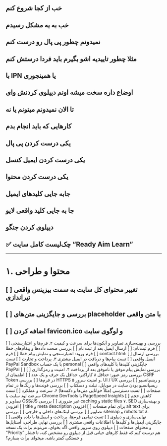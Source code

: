 خب از کجا شروع کنم 
---
خب به یه مشکل رسیدم 
---
نمیدونم چطور پی پال رو درست کنم
---
مثلا چطور تاییدیه اشو بگیرم باید فردا درستش کنم
---
با IPN یا همینجوری 
---
اوضاع داره سخت میشه اونم دیپلوی کردنش وای 
---
تا الان نمیدونم میتونم یا نه 
---
کارهایی که باید انجام بدم
---
یکی درست کردن پی پال 
---
یکی درست کردن ایمیل کنسل 
---
یکی درست کردن محتوا 
---
جابه جایی کلیدهای ایمیل 
---
جا به جایی کلید واقعی لایو 
---
دیپلوی کردن جنگو 
---

## ✅ چک‌لیست کامل سایت “Ready Aim Learn”

---

# ۱. محتوا و طراحی

[ ] تغییر محتوای کل سایت به سمت بیزینس واقعی تیراندازی
---
[ ] بررسی و جایگزینی متن‌های placeholder با متن واقعی
---
[ ] اضافه کردن favicon.ico و لوگوی سایت
---
[ ] بررسی و بهینه‌سازی تصاویر و آیکون‌ها برای سرعت و کیفیت
۲. فرم‌ها و اعتبارسنجی
[ ] فرم ثبت‌نام: 
[ ] ارسال ایمیل بعد از ثبت نام
[ ] بررسی صحت داده‌ها و پیغام‌های خطا
[ ] فرم ورود: اعتبارسنجی و نمایش پیام خطا
[ ] فرم contact.html: 
[ ] بررسی ارسال ایمیل واقعی
[ ] تست پیام‌ها و دریافت در ایمیل مشتری
۳. پرداخت و تجارت
[ ] تست PayPal Sandbox با یک حساب personal
[ ] جایگزینی کلیدها با کلیدهای واقعی PayPal
[ ] بررسی نمایش پیام موفق یا ناموفق بعد از پرداخت
۴. امنیت و رمزگذاری
[ ] بررسی رمز عبور: حداقل ۸ کاراکتر، حداقل یک حرف و یک عدد
[ ] اطمینان از CSRF Token در فرم‌ها
[ ] بررسی HTTPS و امنیت سرور
۵. UI / UX و ریسپانسیو
[ ] بررسی ریسپانسیو بودن سایت در موبایل، تبلت و دسکتاپ
[ ] بررسی فونت‌ها و رنگ‌ها در تمام صفحات
[ ] تست دسترسی (مثلاً خوانایی متن‌ها و دکمه‌ها)
۶. سرعت و عملکرد
[ ] تست سرعت لود سایت با Chrome DevTools یا PageSpeed Insights
[ ] کاهش حجم تصاویر و CSS/JS غیر ضروری
[ ] بررسی caching و static files
۷. SEO و بهینه‌سازی
[ ] افزودن title و meta description برای تمام صفحات
[ ] افزودن alt text برای تصاویر
[ ] بررسی لینک‌های داخلی و خارجی
[ ] بررسی sitemap و robots.txt
۸. نهایی‌سازی و دیپلوی
[ ] تست تمامی فرم‌ها، پرداخت و ایمیل‌ها با داده واقعی
[ ] جایگزینی ایمیل‌ها و کلیدها با اطلاعات واقعی مشتری
[ ] بررسی نهایی طراحی، استایل‌ها و محتوای صفحات
[ ] دیپلوی روی سرور واقعی
اگه بخوای، می‌تونم برات یک نسخه “Priority” هم درست کنم که فقط کارهای حیاتی قبل از دیپلوی رو مشخص کنه، تا فشار و خستگی کمتر باشه. میخوای برات بسازم؟
